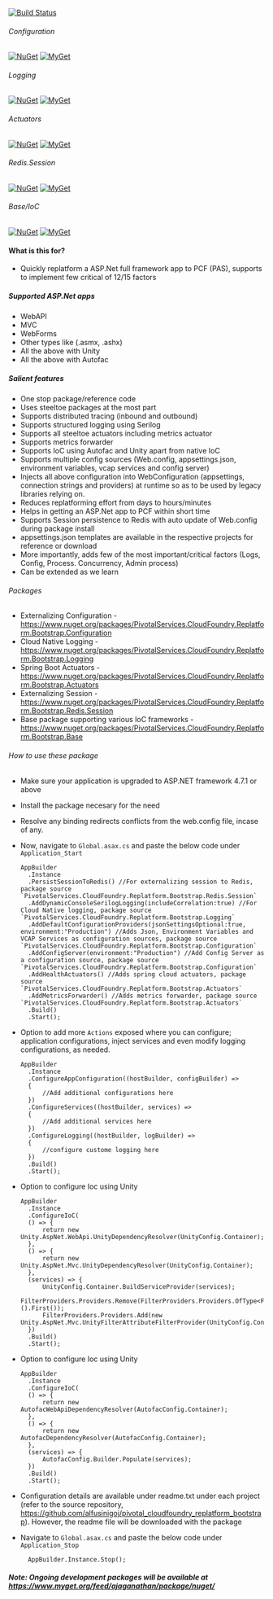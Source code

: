 
[![Build Status](https://dev.azure.com/ajaganathan-home/pivotal-cloudfoundry-replatform-bootstrap/_apis/build/status/alfusinigoj.pivotal_cloudfoundry_replatform_bootstrap?branchName=master)](https://dev.azure.com/ajaganathan-home/pivotal-cloudfoundry-replatform-bootstrap/_build/latest?definitionId=2&branchName=master)

###### Configuration
[![NuGet](https://img.shields.io/nuget/v/PivotalServices.CloudFoundry.Replatform.Bootstrap.Configuration.svg?style=flat-square)](http://www.nuget.org/packages/PivotalServices.CloudFoundry.Replatform.Bootstrap.Configuration)
[![MyGet](https://img.shields.io/myget/ajaganathan/v/PivotalServices.CloudFoundry.Replatform.Bootstrap.Configuration.svg?style=flat-square)](https://www.myget.org/feed/ajaganathan/package/nuget/PivotalServices.CloudFoundry.Replatform.Bootstrap.Configuration)

###### Logging
[![NuGet](https://img.shields.io/nuget/v/PivotalServices.CloudFoundry.Replatform.Bootstrap.Logging.svg?style=flat-square)](http://www.nuget.org/packages/PivotalServices.CloudFoundry.Replatform.Bootstrap.Logging)
[![MyGet](https://img.shields.io/myget/ajaganathan/v/PivotalServices.CloudFoundry.Replatform.Bootstrap.Logging.svg?style=flat-square)](https://www.myget.org/feed/ajaganathan/package/nuget/PivotalServices.CloudFoundry.Replatform.Bootstrap.Logging)

###### Actuators
[![NuGet](https://img.shields.io/nuget/v/PivotalServices.CloudFoundry.Replatform.Bootstrap.Actuators.svg?style=flat-square)](http://www.nuget.org/packages/PivotalServices.CloudFoundry.Replatform.Bootstrap.Actuators)
[![MyGet](https://img.shields.io/myget/ajaganathan/v/PivotalServices.CloudFoundry.Replatform.Bootstrap.Actuators.svg?style=flat-square)](https://www.myget.org/feed/ajaganathan/package/nuget/PivotalServices.CloudFoundry.Replatform.Bootstrap.Actuators)

###### Redis.Session
[![NuGet](https://img.shields.io/nuget/v/PivotalServices.CloudFoundry.Replatform.Bootstrap.Redis.Session.svg?style=flat-square)](http://www.nuget.org/packages/PivotalServices.CloudFoundry.Replatform.Bootstrap.Redis.Session)
[![MyGet](https://img.shields.io/myget/ajaganathan/v/PivotalServices.CloudFoundry.Replatform.Bootstrap.Redis.Session.svg?style=flat-square)](https://www.myget.org/feed/ajaganathan/package/nuget/PivotalServices.CloudFoundry.Replatform.Bootstrap.Redis.Session)

###### Base/IoC
[![NuGet](https://img.shields.io/nuget/v/PivotalServices.CloudFoundry.Replatform.Bootstrap.Base.svg?style=flat-square)](http://www.nuget.org/packages/PivotalServices.CloudFoundry.Replatform.Bootstrap.Base)
[![MyGet](https://img.shields.io/myget/ajaganathan/v/PivotalServices.CloudFoundry.Replatform.Bootstrap.Base.svg?style=flat-square)](https://www.myget.org/feed/ajaganathan/package/nuget/PivotalServices.CloudFoundry.Replatform.Bootstrap.Base)


#### What is this for?
- Quickly replatform a ASP.Net full framework app to PCF (PAS), supports to implement few critical of 12/15 factors

##### Supported ASP.Net apps
- WebAPI
- MVC
- WebForms
- Other types like (.asmx, .ashx)
- All the above with Unity
- All the above with Autofac

##### Salient features
- One stop package/reference code
- Uses steeltoe packages at the most part
- Supports distributed tracing (inbound and outbound)
- Supports structured logging using Serilog
- Supports all steeltoe actuators including metrics actuator
- Supports metrics forwarder
- Supports IoC using Autofac and Unity apart from native IoC
- Supports multiple config sources (Web.config, appsettings.json, environment variables, vcap services and config server)
- Injects all above configuration into WebConfiguration (appsettings, connection strings and providers) at runtime so as to be used by legacy libraries relying on.
- Reduces replatforming effort from days to hours/minutes
- Helps in getting an ASP.Net app to PCF within short time
- Supports Session persistence to Redis with auto update of Web.config during package install
- appsettings.json templates are available in the respective projects for reference or download
- More importantly, adds few of the most important/critical factors (Logs, Config, Process. Concurrency, Admin process)
- Can be extended as we learn

###### Packages
 - Externalizing Configuration - https://www.nuget.org/packages/PivotalServices.CloudFoundry.Replatform.Bootstrap.Configuration
 - Cloud Native Logging - https://www.nuget.org/packages/PivotalServices.CloudFoundry.Replatform.Bootstrap.Logging
 - Spring Boot Actuators - https://www.nuget.org/packages/PivotalServices.CloudFoundry.Replatform.Bootstrap.Actuators
 - Externalizing Session - https://www.nuget.org/packages/PivotalServices.CloudFoundry.Replatform.Bootstrap.Redis.Session
 - Base package supporting various IoC frameworks - https://www.nuget.org/packages/PivotalServices.CloudFoundry.Replatform.Bootstrap.Base

###### How to use these package
- Make sure your application is upgraded to ASP.NET framework 4.7.1 or above
- Install the package necesary for the need
- Resolve any binding redirects conflicts from the web.config file, incase of any.
- Now, navigate to `Global.asax.cs` and paste the below code under `Application_Start`
  ```
  AppBuilder
	.Instance
    .PersistSessionToRedis() //For externalizing session to Redis, package source `PivotalServices.CloudFoundry.Replatform.Bootstrap.Redis.Session`
	.AddDynamicConsoleSerilogLogging(includeCorrelation:true) //For Cloud Native logging, package source `PivotalServices.CloudFoundry.Replatform.Bootstrap.Logging`
    .AddDefaultConfigurationProviders(jsonSettingsOptional:true, environment:"Production") //Adds Json, Environment Variables and VCAP Services as configuration sources, package source `PivotalServices.CloudFoundry.Replatform.Bootstrap.Configuration`
	.AddConfigServer(environment:"Production") //Add Config Server as a configuration source, package source `PivotalServices.CloudFoundry.Replatform.Bootstrap.Configuration` 
	.AddHealthActuators() //Adds spring cloud actuators, package source `PivotalServices.CloudFoundry.Replatform.Bootstrap.Actuators` 
	.AddMetricsForwarder() //Adds metrics forwarder, package source `PivotalServices.CloudFoundry.Replatform.Bootstrap.Actuators` 
	.Build()
    .Start();
  ```
- Option to add more  `Actions` exposed where you can configure; application configurations, inject services and even modify logging configurations, as needed.
  
  ```
  AppBuilder
	.Instance
	.ConfigureAppConfiguration((hostBuilder, configBuilder) =>
    {
        //Add additional configurations here
    })
    .ConfigureServices((hostBuilder, services) =>
    {
        //Add additional services here
    })
    .ConfigureLogging((hostBuilder, logBuilder) =>
    {
        //configure custome logging here
    }) 
	.Build()
    .Start();
  ```

- Option to configure Ioc using Unity
  
  ```
  AppBuilder
	.Instance
	.ConfigureIoC(
	() => {
        return new Unity.AspNet.WebApi.UnityDependencyResolver(UnityConfig.Container);
    },
    () => {
        return new Unity.AspNet.Mvc.UnityDependencyResolver(UnityConfig.Container);
    },
    (services) => {
        UnityConfig.Container.BuildServiceProvider(services);
        FilterProviders.Providers.Remove(FilterProviders.Providers.OfType<FilterAttributeFilterProvider>().First());
        FilterProviders.Providers.Add(new Unity.AspNet.Mvc.UnityFilterAttributeFilterProvider(UnityConfig.Container));
    })
	.Build()
    .Start();
  ```

- Option to configure Ioc using Unity
  
  ```
  AppBuilder
	.Instance
	.ConfigureIoC(
    () => {
        return new AutofacWebApiDependencyResolver(AutofacConfig.Container);
    },
    () => {
        return new AutofacDependencyResolver(AutofacConfig.Container);
    },
    (services) => {
        AutofacConfig.Builder.Populate(services);
    })
	.Build()
    .Start();
  ```
- Configuration details are available under readme.txt under each project (refer to the source repository, https://github.com/alfusinigoj/pivotal_cloudfoundry_replatform_bootstrap). However, the readme file will be downloaded with the package
- Navigate to `Global.asax.cs` and paste the below code under `Application_Stop`
  ```
    AppBuilder.Instance.Stop();
  ```

##### Note: Ongoing development packages will be available at https://www.myget.org/feed/ajaganathan/package/nuget/<PackageId>
